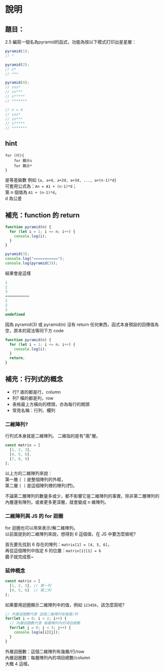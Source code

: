 # 說明
## 題目：
2.5 編寫一個名為pyramid的函式，功能為按以下模式打印出星星層：
```javascript
pyramid(1);
// *

pyramid(2);
// s*
// ***

pyramid(4);
// sss*
// ss***
// s*****
// *******

// n = 4
// sss*
// ss***
// s*****
// *******
```

## hint
```
for (行){
	for 顯示s
	for 顯示*
}  
```

是等差級數
例如
`{a, a+d, a+2d, a+3d, ..., a+(n-1)*d}`  
可套用公式為：`An = A1 + (n-1)*d`；  
第 n 個值為 `A1 + (n-1)*d`，  
d 為公差

## 補充：function 的 return
```javascript
function pyramid(n) {
  for (let i = 1; i <= n; i++) {
    console.log(i);
  }
}

pyramid(3);
console.log("===========");
console.log(pyramid(3));
```

結果會是這樣
```javascript
1
2
3
===========
1
2
3
undefined
```

因為 pyramid(3) 或 pyramid(n) 沒有 return 任何東西，函式本身預設的回傳值為空，原本的寫法等同下方 code
```javascript
function pyramid(n) {
  for (let i = 1; i <= n; i++) {
    console.log(i);
  }
  return;
}
```

## 補充：行列式的概念
- 行? 直的都是行，column
- 列? 橫的都是列，row
- 表格最上方橫向的標頭，亦為每行的開頭
- 常見名稱：行列、欄列

### 二維陣列?
行列式本身就是二維陣列。
二維指的是有"兩"層。

```javascript
const matrix = [
  [1, 2, 3],
  [4, 5, 6],
  [7, 8, 9]
];
```

以上方的二維陣列來說：<br>
第一層 `[ ]` 是整個陣列的外框，<br>
第二層 `[ ]` 是這個陣列裡的陣列(們)。<br>

不論第二層陣列的數量多或少，都不影響它是二維陣列的事實。除非第二層陣列的內層還有陣列，或者更多更深層，就會變成 n 維陣列。

### 二維陣列與 JS 的 for 迴圈
for 迴圈也可以用來表示/解二維陣列。<br>
以前面提到的二維陣列來說，想得到 6 這個值，在 JS 中要怎麼做呢?

首先要先找到 6 存在的陣列：`matrix[1] = [4, 5, 6]`，<br>
再從這個陣列中指定 6 的位置：`matrix[1][1] = 6`<br>
醬子就完成惹~

### 延伸概念
```javascript
const matrix = [
  [1, 2, 3], // 第一列
  [4, 5, 6]  // 第二列
];
```

如果要用迴圈顯示二維陣列中的值，例如 `123456`，該怎麼寫呢?

```javascript
// 外層迴圈數代表 這個二維陣列有幾層/列
for(let i = 0; i < 2; i++) {
  // 內層迴圈數代表 每層陣列內的項目總數
  for(let j = 0; j < 3; j++) {
    console.log(a[i][j]);
  }
}
```

外層迴圈數：這個二維陣列有幾層/行/row <br>
內層迴圈數：每層陣列內的項目總數/column <br>
大概 4 這樣。